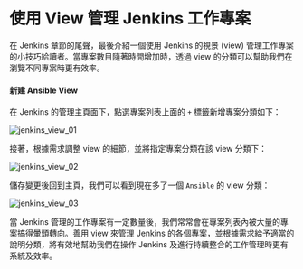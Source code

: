 # 使用 View 管理 Jenkins 工作專案

在 Jenkins 章節的尾聲，最後介紹一個使用 Jenkins 的視景 (view) 管理工作專案的小技巧給讀者。當專案數目隨著時間增加時，透過 view 的分類可以幫助我們在瀏覽不同專案時更有效率。

#### 新建 Ansible View

在 Jenkins 的管理主頁面下，點選專案列表上面的 `+` 標籤新增專案分類如下：

![jenkins_view_01](https://github.com/tsoliangwu0130/learn-ansible-and-jenkins-in-30-days/blob/master/images/jenkins_view_01.png?raw=true)

接著，根據需求調整 view 的細節，並將指定專案分類在該 view 分類下：

![jenkins_view_02](https://github.com/tsoliangwu0130/learn-ansible-and-jenkins-in-30-days/blob/master/images/jenkins_view_02.png?raw=true)

儲存變更後回到主頁，我們可以看到現在多了一個 `Ansible` 的 view 分類：

![jenkins_view_03](https://github.com/tsoliangwu0130/learn-ansible-and-jenkins-in-30-days/blob/master/images/jenkins_view_03.png?raw=true)

當 Jenkins 管理的工作專案有一定數量後，我們常常會在專案列表內被大量的專案搞得暈頭轉向。善用 view 來管理 Jenkins 的各個專案，並根據需求給予適當的說明分類，將有效地幫助我們在操作 Jenkins 及進行持續整合的工作管理時更有系統及效率。
